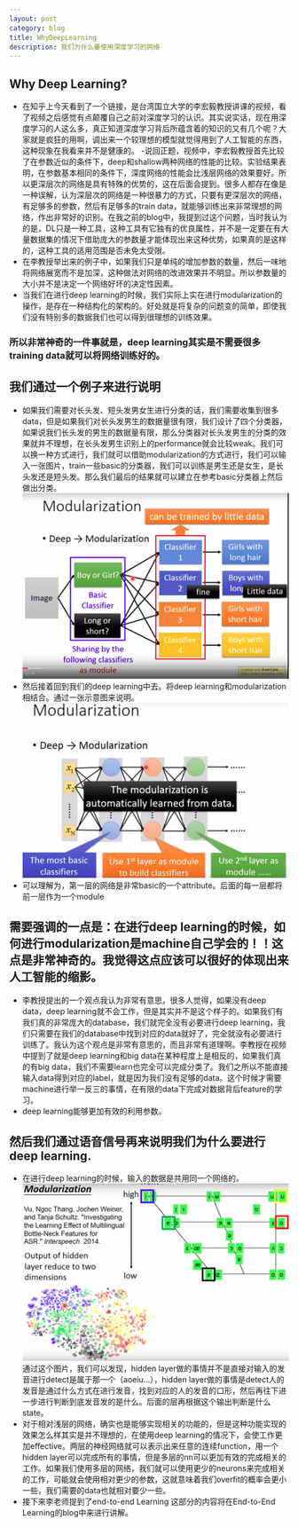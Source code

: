 ```yaml
---
layout: post
category: blog
title: WhyDeepLearning
description: 我们为什么要使用深度学习的网络
---
```


## Why Deep Learning?
- 在知乎上今天看到了一个链接，是台湾国立大学的李宏毅教授讲课的视频，看了视频之后感觉有点颠覆自己之前对深度学习的认识。其实说实话，现在用深度学习的人这么多，真正知道深度学习背后所蕴含着的知识的又有几个呢？大家就是疯狂的用啊，调出来一个较理想的模型就觉得用到了人工智能的东西，这种现象在我看来并不是健康的。
-说回正题，视频中，李宏毅教授首先比较了在参数近似的条件下，deep和shallow两种网络的性能的比较。实验结果表明，在参数基本相同的条件下，深度网络的性能会比浅层网络的效果要好。所以更深层次的网络是具有特殊的优势的，这在后面会提到。很多人都存在像是一种误解，认为深层次的网络是一种很暴力的方式，只要有更深层次的网络，有足够多的参数，然后有足够多的train data，就能够训练出来非常理想的网络，作出非常好的识别。在我之前的blog中，我提到过这个问题，当时我认为的是，DL只是一种工具，这种工具有它独有的优良属性，并不是一定要在有大量数据集的情况下借助庞大的参数量才能体现出来这种优势，如果真的是这样的，这种工具的适用范围是否未免太受限。
- 在李教授举出来的例子中，如果我们只是单纯的增加参数的数量，然后一味地将网络展宽而不是加深，这种做法对网络的改进效果并不明显。所以参数量的大小并不是决定一个网络好坏的决定性因素。
- 当我们在进行deep learning的时候，我们实际上实在进行modularization的操作，是存在一种结构化的架构的。好处就是将复杂的问题变的简单，即使我们没有特别多的数据我们也可以得到很理想的训练效果。
### 所以非常神奇的一件事就是，deep learning其实是不需要很多training data就可以将网络训练好的。 
## 我们通过一个例子来进行说明
- 如果我们需要对长头发、短头发男女生进行分类的话，我们需要收集到很多data，但是如果我们对长头发男生的数据量很有限，我们设计了四个分类器，如果说我们长头发的男生的数据量有限，那么分类器对长头发男生的分类的效果就并不理想，在长头发男生识别上的performance就会比较weak。我们可以换一种方式进行，我们就可以借助modularization的方式进行，我们可以输入一张图片，train一些basic的分类器，我们可以训练是男生还是女生，是长头发还是短头发。那么我们最后的结果就可以建立在参考basic分类器上然后做出分类。
![](/downloads/end-to-end.png)
- 然后接着回到我们的deep learning中去。将deep learning和modularization相结合。通过一张示意图来说明。
![](/downloads/modularization1.png)
- 可以理解为，第一层的网络是非常basic的一个attribute。后面的每一层都将前一层作为一个module
## 需要强调的一点是：在进行deep learning的时候，如何进行modularization是machine自己学会的！！这点是非常神奇的。我觉得这点应该可以很好的体现出来人工智能的缩影。
- 李教授提出的一个观点我认为非常有意思，很多人觉得，如果没有deep data，deep learning就不会工作，但是其实并不是这个样子的。如果我们有我们真的非常庞大的database，我们就完全没有必要进行deep learning，我们只需要在我们的database中找到对应的data就好了，完全就没有必要进行训练了。我认为这个观点是非常有意思的，而且非常有道理啊。李教授在视频中提到了就是deep learning和big data在某种程度上是相反的，如果我们真的有big data，我们不需要learn也完全可以完成分类了。我们之所以不能直接输入data得到对应的label，就是因为我们没有足够的data。这个时候才需要machine进行举一反三的事情，在有限的data下完成对数据背后feature的学习。
- deep learning能够更加有效的利用参数。

## 然后我们通过语音信号再来说明我们为什么要进行deep learning.
- 在进行deep learning的时候，输入的数据是共用同一个网络的。
![](/downloads/hidden_layer.png)
通过这个图片，我们可以发现，hidden layer做的事情并不是直接对输入的发音进行detect是属于那一个（aoeiu...），hidden layer做的事情是detect人的发音是通过什么方式在进行发音，找到对应的人的发音的口形，然后再往下进一步进行判断到底发音发的是什么。后面的层再根据这个输出判断是什么state。
- 对于相对浅层的网络，确实也是能够实现相关的功能的，但是这种功能实现的效果怎么样其实是并不理想的，在使用deep learning的情况下，会使工作更加effective。两层的神经网络就可以表示出来任意的连续function，用一个hidden layer可以完成所有的事情，但是多层的nn可以更加有效的完成相关的工作。如果我们使用多层的网络，我们就可以使用更少的neurons来完成相关的工作，可能就会使用相对更少的参数，这就意味着我们overfit的概率会更小一些，我们需要的data也就相对要少一些。
- 接下来李老师提到了end-to-end Learning 这部分的内容将在End-to-End Learning的blog中来进行讲解。

